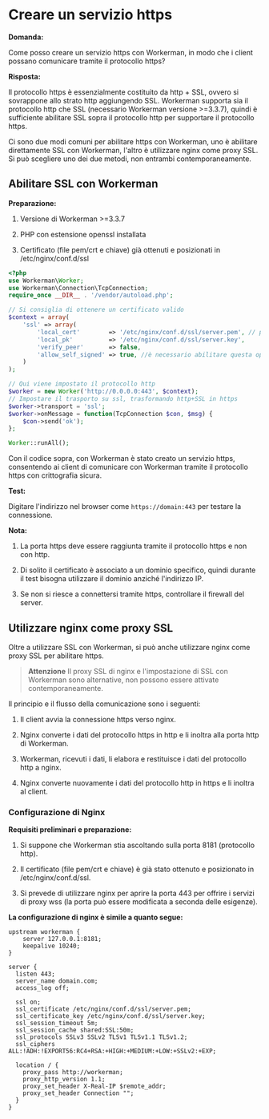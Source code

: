 # Creare un servizio https

**Domanda:**

Come posso creare un servizio https con Workerman, in modo che i client possano comunicare tramite il protocollo https?

**Risposta:**

Il protocollo https è essenzialmente costituito da http + SSL, ovvero si sovrappone allo strato http aggiungendo SSL. Workerman supporta sia il protocollo http che SSL (necessario Workerman versione >=3.3.7), quindi è sufficiente abilitare SSL sopra il protocollo http per supportare il protocollo https.

Ci sono due modi comuni per abilitare https con Workerman, uno è abilitare direttamente SSL con Workerman, l'altro è utilizzare nginx come proxy SSL. Si può scegliere uno dei due metodi, non entrambi contemporaneamente.

## Abilitare SSL con Workerman

**Preparazione:**

1. Versione di Workerman >=3.3.7

2. PHP con estensione openssl installata

3. Certificato (file pem/crt e chiave) già ottenuti e posizionati in /etc/nginx/conf.d/ssl

```php
<?php
use Workerman\Worker;
use Workerman\Connection\TcpConnection;
require_once __DIR__ . '/vendor/autoload.php';

// Si consiglia di ottenere un certificato valido
$context = array(
    'ssl' => array(
        'local_cert'        => '/etc/nginx/conf.d/ssl/server.pem', // può anche essere un file crt
        'local_pk'          => '/etc/nginx/conf.d/ssl/server.key',
        'verify_peer'       => false,
        'allow_self_signed' => true, //è necessario abilitare questa opzione per i certificati self-signed
    )
);

// Qui viene impostato il protocollo http
$worker = new Worker('http://0.0.0.0:443', $context);
// Impostare il trasporto su ssl, trasformando http+SSL in https
$worker->transport = 'ssl';
$worker->onMessage = function(TcpConnection $con, $msg) {
    $con->send('ok');
};

Worker::runAll();
```

Con il codice sopra, con Workerman è stato creato un servizio https, consentendo ai client di comunicare con Workerman tramite il protocollo https con crittografia sicura.

**Test:**

Digitare l'indirizzo nel browser come `https://domain:443` per testare la connessione.

**Nota:**

1. La porta https deve essere raggiunta tramite il protocollo https e non con http.

2. Di solito il certificato è associato a un dominio specifico, quindi durante il test bisogna utilizzare il dominio anziché l'indirizzo IP.

3. Se non si riesce a connettersi tramite https, controllare il firewall del server.

## Utilizzare nginx come proxy SSL

Oltre a utilizzare SSL con Workerman, si può anche utilizzare nginx come proxy SSL per abilitare https.

> **Attenzione**
> Il proxy SSL di nginx e l'impostazione di SSL con Workerman sono alternative, non possono essere attivate contemporaneamente.

Il principio e il flusso della comunicazione sono i seguenti:

1. Il client avvia la connessione https verso nginx.

2. Nginx converte i dati del protocollo https in http e li inoltra alla porta http di Workerman.

3. Workerman, ricevuti i dati, li elabora e restituisce i dati del protocollo http a nginx.

4. Nginx converte nuovamente i dati del protocollo http in https e li inoltra al client.

### Configurazione di Nginx

**Requisiti preliminari e preparazione:**

1. Si suppone che Workerman stia ascoltando sulla porta 8181 (protocollo http).

2. Il certificato (file pem/crt e chiave) è già stato ottenuto e posizionato in /etc/nginx/conf.d/ssl.

3. Si prevede di utilizzare nginx per aprire la porta 443 per offrire i servizi di proxy wss (la porta può essere modificata a seconda delle esigenze).

**La configurazione di nginx è simile a quanto segue:**

```nginx
upstream workerman {
    server 127.0.0.1:8181;
    keepalive 10240;
}

server {
  listen 443;
  server_name domain.com;
  access_log off;

  ssl on;
  ssl_certificate /etc/nginx/conf.d/ssl/server.pem;
  ssl_certificate_key /etc/nginx/conf.d/ssl/server.key;
  ssl_session_timeout 5m;
  ssl_session_cache shared:SSL:50m;
  ssl_protocols SSLv3 SSLv2 TLSv1 TLSv1.1 TLSv1.2;
  ssl_ciphers ALL:!ADH:!EXPORT56:RC4+RSA:+HIGH:+MEDIUM:+LOW:+SSLv2:+EXP;

  location / {
    proxy_pass http://workerman;
    proxy_http_version 1.1;
    proxy_set_header X-Real-IP $remote_addr;
    proxy_set_header Connection "";
  }
}
```
